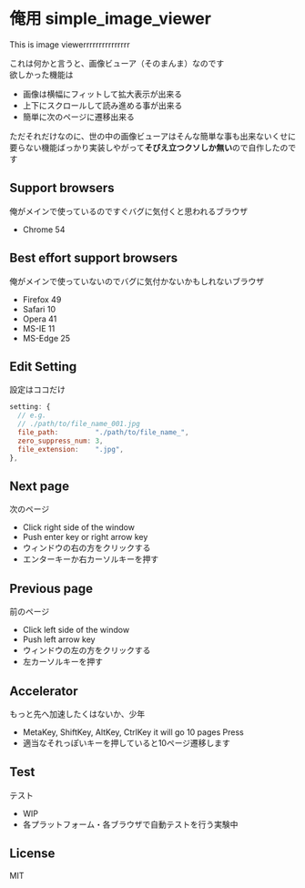 # 俺用 simple_image_viewer

This is image viewerrrrrrrrrrrrrrr

これは何かと言うと、画像ビューア（そのまんま）なのです<br>
欲しかった機能は

- 画像は横幅にフィットして拡大表示が出来る
- 上下にスクロールして読み進める事が出来る
- 簡単に次のページに遷移出来る

ただそれだけなのに、世の中の画像ビューアはそんな簡単な事も出来ないくせに要らない機能ばっかり実装しやがって**そびえ立つクソしか無い**ので自作したのです

## Support browsers

俺がメインで使っているのですぐバグに気付くと思われるブラウザ

- Chrome 54

## Best effort support browsers

俺がメインで使っていないのでバグに気付かないかもしれないブラウザ

- Firefox 49
- Safari 10
- Opera 41
- MS-IE 11
- MS-Edge 25

## Edit Setting

設定はココだけ

```javascript
setting: {
  // e.g.
  // ./path/to/file_name_001.jpg
  file_path:         "./path/to/file_name_",
  zero_suppress_num: 3,
  file_extension:    ".jpg",
},
```

## Next page

次のページ

- Click right side of the window
- Push enter key or right arrow key
- ウィンドウの右の方をクリックする
- エンターキーか右カーソルキーを押す

## Previous page

前のページ

- Click left side of the window
- Push left arrow key
- ウィンドウの左の方をクリックする
- 左カーソルキーを押す

## Accelerator

もっと先へ加速したくはないか、少年

- MetaKey, ShiftKey, AltKey, CtrlKey it will go 10 pages Press
- 適当なそれっぽいキーを押していると10ページ遷移します

## Test

テスト

- WIP
- 各プラットフォーム・各ブラウザで自動テストを行う実験中

## License
MIT
